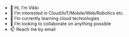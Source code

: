 - 👋 Hi, I’m Vikki
- 👀 I’m interested in Cloud/IoT/Mobile/Web/Robotics etc.
- 🌱 I’m currently learning cloud technologies
- 💞️ I’m looking to collaborate on anything possible
- 📫 Reach me by email

<!---
mwaqash/mwaqash is a ✨ special ✨ repository because its `README.md` (this file) appears on your GitHub profile.
You can click the Preview link to take a look at your changes.
--->
